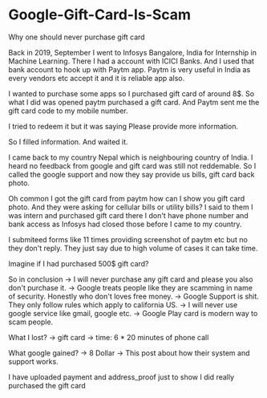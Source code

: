 # Google-Gift-Card-Is-Scam
Why one should never purchase gift card


Back in 2019, September I went to Infosys Bangalore, India for Internship in Machine Learning. There I had a account with ICICI Banks. And I used that bank account to hook up with Paytm app. Paytm is very useful in India as every vendors etc accept it and it is reliable app also.

I wanted to purchase some apps so I purchased gift card of around 8$. So what I did was opened paytm purchased a gift card. And Paytm sent me the gift card code to my mobile number.

I tried to redeem it but it was saying Please provide more information.


So I filled information. And waited it.

I came back to my country Nepal which is neighbouring country of India. I heard no feedback from google and gift card was still not reddemable. So I called the google support and now they say provide us bills, gift card back photo. 

Oh common I got the gift card from paytm how can I show you gift card photo. And they were asking for cellular bills or utility bills? I said to them I was intern and purchased gift card there I don't have phone number and bank access as Infosys had closed those before I came to my country.

I submiteed forms like 11 times providing screenshot of paytm etc but no they don't reply. They just say due to high volume of cases it can take time.


Imagine if I had purchased 500$ gift card? 

So in conclusion
-> I will never purchase any gift card and please you also don't purchase it.
-> Google treats people like they are scamming in name of security. Honestly who don't loves free money.
-> Google Support is shit. They only follow rules which apply to california US.
-> I will never use google service like gmail, google etc.
-> Google Play card is modern way to scam people.

What I lost?
-> gift card
-> time: 6 * 20 minutes of phone call

What google gained?
-> 8 Dollar 
-> This post about how their system and support works.

I have uploaded payment and address_proof just to show I did really purchased the gift card
